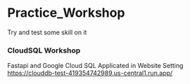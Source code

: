 # Practice_Workshop
Try and test some skill on it

### CloudSQL Workshop
Fastapi and Google Cloud SQL Applicated in Website Setting
https://clouddb-test-419354742989.us-central1.run.app/

